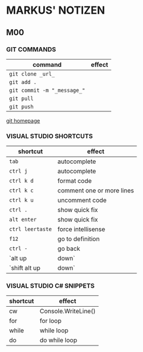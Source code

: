 # MARKUS' NOTIZEN

## M00

### GIT COMMANDS

| command | effect |
| --------- | --------|
| `git clone _url_` | |
| `git add .` | |
| `git commit -m "_message_"` |     |
| `git pull` |   |
| `git push`  |   |

[git homepage](https://git-scm.com)

### VISUAL STUDIO SHORTCUTS

| shortcut | effect |
| ------- | ------ |
| `tab` | autocomplete |
| `ctrl j` | autocomplete |
| `ctrl k d` | format code |
| `ctrl k c` | comment one or more lines |
| `ctrl k u` | uncomment code |
| `ctrl .` | show quick fix |
| `alt enter` | show quick fix |
| `ctrl leertaste` | force intellisense |
| `f12` | go to definition |
| `ctrl -` | go back |
| `alt up|down` | move line |
| `shift alt up|down` | edit many lines |

### VISUAL STUDIO C# SNIPPETS

| shortcut | effect |
| --- | --- |
| cw | Console.WriteLine() |
| for | for loop |
| while | while loop |
| do | do while loop |